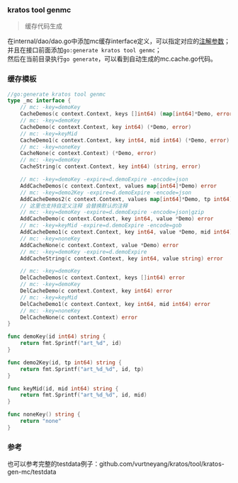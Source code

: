 ### kratos tool genmc

> 缓存代码生成

在internal/dao/dao.go中添加mc缓存interface定义，可以指定对应的[注解参数](../../tool/kratos-gen-mc/README.md)；  
并且在接口前面添加`go:generate kratos tool genmc`；  
然后在当前目录执行`go generate`，可以看到自动生成的mc.cache.go代码。  

### 缓存模板
```go
//go:generate kratos tool genmc
type _mc interface {
	// mc: -key=demoKey
	CacheDemos(c context.Context, keys []int64) (map[int64]*Demo, error)
	// mc: -key=demoKey
	CacheDemo(c context.Context, key int64) (*Demo, error)
	// mc: -key=keyMid
	CacheDemo1(c context.Context, key int64, mid int64) (*Demo, error)
	// mc: -key=noneKey
	CacheNone(c context.Context) (*Demo, error)
	// mc: -key=demoKey
	CacheString(c context.Context, key int64) (string, error)

	// mc: -key=demoKey -expire=d.demoExpire -encode=json
	AddCacheDemos(c context.Context, values map[int64]*Demo) error
	// mc: -key=demo2Key -expire=d.demoExpire -encode=json
	AddCacheDemos2(c context.Context, values map[int64]*Demo, tp int64) error
	// 这里也支持自定义注释 会替换默认的注释
	// mc: -key=demoKey -expire=d.demoExpire -encode=json|gzip
	AddCacheDemo(c context.Context, key int64, value *Demo) error
	// mc: -key=keyMid -expire=d.demoExpire -encode=gob
	AddCacheDemo1(c context.Context, key int64, value *Demo, mid int64) error
	// mc: -key=noneKey
	AddCacheNone(c context.Context, value *Demo) error
	// mc: -key=demoKey -expire=d.demoExpire
	AddCacheString(c context.Context, key int64, value string) error

	// mc: -key=demoKey
	DelCacheDemos(c context.Context, keys []int64) error
	// mc: -key=demoKey
	DelCacheDemo(c context.Context, key int64) error
	// mc: -key=keyMid
	DelCacheDemo1(c context.Context, key int64, mid int64) error
	// mc: -key=noneKey
	DelCacheNone(c context.Context) error
}

func demoKey(id int64) string {
	return fmt.Sprintf("art_%d", id)
}

func demo2Key(id, tp int64) string {
	return fmt.Sprintf("art_%d_%d", id, tp)
}

func keyMid(id, mid int64) string {
	return fmt.Sprintf("art_%d_%d", id, mid)
}

func noneKey() string {
	return "none"
}
```

### 参考

也可以参考完整的testdata例子：github.com/vurtneyang/kratos/tool/kratos-gen-mc/testdata

